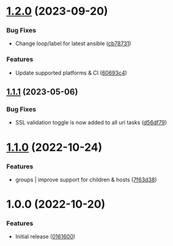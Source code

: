 # [1.2.0](https://github.com/de-it-krachten/ansible-role-awx_export/compare/v1.1.1...v1.2.0) (2023-09-20)


### Bug Fixes

* Change loop/label for latest ansible ([cb78731](https://github.com/de-it-krachten/ansible-role-awx_export/commit/cb78731d6641776620ee62ef91af17b5947c5482))


### Features

* Update supported platforms & CI ([60693c4](https://github.com/de-it-krachten/ansible-role-awx_export/commit/60693c425bbd5b37c50beac12972fa12927255bd))

## [1.1.1](https://github.com/de-it-krachten/ansible-role-awx_export/compare/v1.1.0...v1.1.1) (2023-05-06)


### Bug Fixes

* SSL validation toggle is now added to all uri tasks ([d56df79](https://github.com/de-it-krachten/ansible-role-awx_export/commit/d56df79d69254b5f74459fc0a80468eb0617aaad))

# [1.1.0](https://github.com/de-it-krachten/ansible-role-awx_export/compare/v1.0.0...v1.1.0) (2022-10-24)


### Features

* groups | improve support for children & hosts ([7f63d38](https://github.com/de-it-krachten/ansible-role-awx_export/commit/7f63d38c4b1a48b5b8faf5dd28187a30bb24fd29))

# 1.0.0 (2022-10-20)


### Features

* Initial release ([0161600](https://github.com/de-it-krachten/ansible-role-awx_export/commit/016160051a37eba86ef59ed218e15284584f481c))
